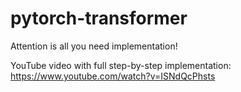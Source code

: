# pytorch-transformer
Attention is all you need implementation!

YouTube video with full step-by-step implementation: https://www.youtube.com/watch?v=ISNdQcPhsts

